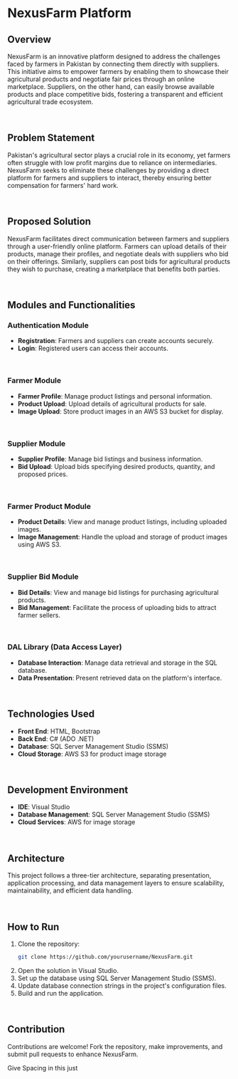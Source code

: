 # NexusFarm Platform

## Overview
NexusFarm is an innovative platform designed to address the challenges faced by farmers in Pakistan by connecting them directly with suppliers. This initiative aims to empower farmers by enabling them to showcase their agricultural products and negotiate fair prices through an online marketplace. Suppliers, on the other hand, can easily browse available products and place competitive bids, fostering a transparent and efficient agricultural trade ecosystem.

<br>

## Problem Statement
Pakistan's agricultural sector plays a crucial role in its economy, yet farmers often struggle with low profit margins due to reliance on intermediaries. NexusFarm seeks to eliminate these challenges by providing a direct platform for farmers and suppliers to interact, thereby ensuring better compensation for farmers' hard work.

<br>

## Proposed Solution
NexusFarm facilitates direct communication between farmers and suppliers through a user-friendly online platform. Farmers can upload details of their products, manage their profiles, and negotiate deals with suppliers who bid on their offerings. Similarly, suppliers can post bids for agricultural products they wish to purchase, creating a marketplace that benefits both parties.

<br>

## Modules and Functionalities

### Authentication Module
- **Registration**: Farmers and suppliers can create accounts securely.
- **Login**: Registered users can access their accounts.

<br>

### Farmer Module
- **Farmer Profile**: Manage product listings and personal information.
- **Product Upload**: Upload details of agricultural products for sale.
- **Image Upload**: Store product images in an AWS S3 bucket for display.

<br>

### Supplier Module
- **Supplier Profile**: Manage bid listings and business information.
- **Bid Upload**: Upload bids specifying desired products, quantity, and proposed prices.

<br>

### Farmer Product Module
- **Product Details**: View and manage product listings, including uploaded images.
- **Image Management**: Handle the upload and storage of product images using AWS S3.

<br>

### Supplier Bid Module
- **Bid Details**: View and manage bid listings for purchasing agricultural products.
- **Bid Management**: Facilitate the process of uploading bids to attract farmer sellers.

<br>

### DAL Library (Data Access Layer)
- **Database Interaction**: Manage data retrieval and storage in the SQL database.
- **Data Presentation**: Present retrieved data on the platform's interface.

<br>

## Technologies Used
- **Front End**: HTML, Bootstrap
- **Back End**: C# (ADO .NET)
- **Database**: SQL Server Management Studio (SSMS)
- **Cloud Storage**: AWS S3 for product image storage

<br>

## Development Environment
- **IDE**: Visual Studio
- **Database Management**: SQL Server Management Studio (SSMS)
- **Cloud Services**: AWS for image storage

<br>

## Architecture
This project follows a three-tier architecture, separating presentation, application processing, and data management layers to ensure scalability, maintainability, and efficient data handling.

<br>

## How to Run
1. Clone the repository:
   ```bash
   git clone https://github.com/yourusername/NexusFarm.git
   ```
2. Open the solution in Visual Studio.
3. Set up the database using SQL Server Management Studio (SSMS).
4. Update database connection strings in the project's configuration files.
5. Build and run the application.

<br>

## Contribution
Contributions are welcome! Fork the repository, make improvements, and submit pull requests to enhance NexusFarm.

Give Spacing in this just
